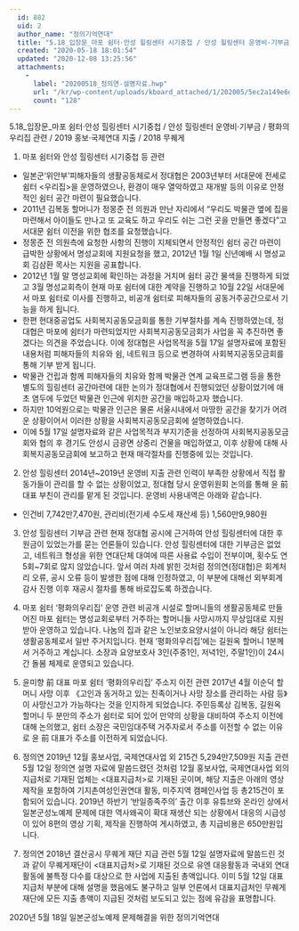 ```yaml
---
  id: 882
  uid: 2
  author_name: "정의기억연대"
  title: "5.18_입장문_마포 쉼터·안성 힐링센터 시기중첩 / 안성 힐링센터 운영비·기부금 / 평화의우리집 / 평화의우리집 이전 / 2019 홍보·국제연대 지출 / 2018 무퀘게"
  created: "2020-05-18 18:01:54"
  updated: "2020-12-08 13:25:56"
  attachments: 
    - 
      label: "20200518_정의연-설명자료.hwp"
      url: "/kr/wp-content/uploads/kboard_attached/1/202005/5ec2a149e6d937124283.hwp"
      count: "128"
---
```

5.18_입장문_마포 쉼터·안성 힐링센터 시기중첩 / 안성 힐링센터 운영비·기부금 / 평화의우리집 관련 / 2019 홍보·국제연대 지출 / 2018 무퀘게

1. 마포 쉼터와 안성 힐링센터 시기중첩 등 관련 
- 일본군‘위안부’피해자들의 생활공동체로서 정대협은 2003년부터 서대문에 전세로 쉼터 <우리집>을 운영하였으나, 환경이 매우 열악하였고 재개발 등의 이유로 안정적인 쉼터 공간 마련이 필요했습니다.
- 2011년 김복동 할머니가 정몽준 전 의원과 만난 자리에서 “우리도 박물관 옆에 집을 마련해서 아이들도 만나고 또 교육도 하고 우리도 쉬는 그런 곳을 만들면 좋겠다”고 서대문 쉼터 이전을 위한 협조를 요청했습니다. 
- 정몽준 전 의원측에 요청한 사항의 진행이 지체되면서 안정적인 쉼터 공간 마련이 급박한 상황에서 명성교회에 지원요청을 했고, 2012년 1월 1일 신년예배 시 명성교회 김삼환 목사는 지원을 공표합니다.
- 2012년 1월 말 명성교회에 확인하는 과정을 거치며 쉼터 공간 물색을 진행하게 되었고 3월 명성교회측이 현재 마포 쉼터에 대한 계약을 진행하고 10월 22일 서대문에서 마포 쉼터로 이사를 진행하고, 비공개 쉼터로 피해자들의 공동거주공간으로서 기능을 하게 됩니다. 
- 한편 현대중공업도 사회복지공동모금회를 통한 기부절차를 계속 진행하였는데, 정대협은 마포에 쉼터가 마련되었지만 사회복지공동모금회가 사업을 꼭 추진하면 좋겠다는 의견을 주었습니다. 이에 정대협은 사업목적을 5월 17일 설명자료에 포함된 내용처럼 피해자들의 치유와 쉼, 네트워크 등으로 변경하여 사회복지공동모금회를 통해 기부 받게 됩니다. 
- 박물관 건립과 함께 피해자들의 치유와 함께 박물관 연계 교육프로그램 등을 통한 별도의 힐링센터 공간마련에 대한 논의가 정대협에서 진행되었던 상황이었기에 애초 염두에 두었던 박물관 인근에 위치한 공간을 매입하고자 했습니다. 
- 하지만 10억원으로는 박물관 인근은 물론 서울시내에서 마땅한 공간을 찾기가 어려운 상황이어서 이러한 상황을 사회복지공동모금회에 설명하였습니다. 
- 이에 5월 17일 설명자료와 같은 사업목적과 부지기준을 선정하여 사회복지공동모금회와 협의 후 경기도 안성시 금광면 상중리 건물을 매입하였고, 이후 상황에 대해 사회복지공동모금회에 보고하고 현재 매각절차를 진행중에 있는 것입니다. 

2. 안성 힐링센터 2014년~2019년 운영비 지출 관련 
인력이 부족한 상황에서 직접 활동가들이 관리를 할 수 없는 상황이었고, 정대협 당시 운영위원회 논의를 통해 윤 前 대표 부친이 관리를 맡게 된 것입니다. 
운영비 사용내역은 아래와 같습니다. 
- 인건비 7,742만7,470원, 관리비(전기세 수도세 재산세 등) 1,560만9,980원 


3. 안성 힐링센터 기부금 관련 
현재 정대협 공시에 근거하여 안성 힐링센터에 대한 후원금이 있었는가를 묻는 언론들이 있습니다. 안성 힐링센터에 대한 기부금은 없었고, 네트워크 형성을 위한 연대단체 대여에 따른 사용료 수입이 전부이며, 횟수도 연 5회~7회로 많지 않았습니다. 
앞서 여러 차례 밝힌 것처럼 정의연(정대협)은 회계처리 오류, 공시 오류 등이 발생한 점에 대해 인정하였고, 이 부분에 대해선 외부회계감사 진행 이후 재공시 절차를 통해 바로잡도록 하겠습니다. 

4. 마포 쉼터 ‘평화의우리집’ 운영 관련
비공개 시설로 할머니들의 생활공동체로 만들어진 마포 쉼터는 명성교회로부터 거주하는 할머니들 사망시까지 무상임대로 지원받아 운영하고 있습니다. 나눔의 집과 같은 노인보호요양시설이 아니라 해당 쉼터는 생활공동체로서 일반 주거지입니다. 
현재 ‘평화의우리집’에는 길원옥 할머니 1분께서 거주하고 계십니다. 
소장과 요양보호사 3인(주중1인, 저녁1인, 주말1인)이 24시간 돌봄 체제로 운영되고 있습니다. 

5. 윤미향 前 대표 마포 쉼터 ‘평화의우리집’ 주소지 이전 관련 
2017년 4월 이순덕 할머니 사망 이후 《고인과 동거하고 있는 친족이거나 사망 장소를 관리하는 사람 등》이 사망신고가 가능하다는 것을 인지하게 되었습니다. 
주민등록상 김복동, 길원옥 할머니 두 분만의 주소가 쉼터로 되어 있어 만약의 상황을 대비하여 주소지 이전에 대해 논의했고, 쉼터 소장은 국민임대주택 거주자로서 주소를 이전할 수 없는 이유로 윤 前 대표가 주소를 이전하게 되었습니다. 

6. 정의연 2019년 12월 홍보사업, 국제연대사업 외 215건 5,294만7,509원 지출 관련
5월 12일 정의연 설명 자료에 말씀드렸던 것처럼 12월 홍보사업, 국제연대사업 외의 지급처로 기재된 업체는 <대표지급처>로 기재된 곳이며, 해당 지출은 아래의 영상제작을 포함하여 기지촌여성인권연대 활동, 미주지역 캠페인사업 등 총215건이 포함되어 있습니다. 
2019년 하반기 ‘반일종족주의’ 출간 이후 유튜브와 온라인 상에서 일본군성노예제 문제에 대한 역사왜곡이 확대 재생산 되는 상황에서 대응의 시급성이 있어 8편의 영상 기획, 제작을 진행하여 게시하였고, 총 지급비용은 650만원입니다.

7. 정의연 2018년 결산공시 무퀘게 재단 지급 관련 
5월 12일 설명자료에 말씀드린 것과 같이 무퀘게재단이 <대표지급처>로 기재된 것으로 유엔 대응활동과 국내외 연대활동에 불특정 다수를 대상으로 한 사업에 지출된 총액입니다. 이미 5월 12일 대표지급처 부분에 대해 설명을 했음에도 불구하고 일부 언론에서 대표지급처인 무퀘게 재단에 모든 지출 총액이 지급된 것처럼 보도되고 있는 점에 유감을 표명합니다. 

2020년 5월 18일
일본군성노예제 문제해결을 위한 정의기억연대